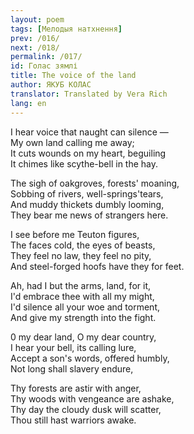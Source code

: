 ```yaml
---
layout: poem
tags: [Мелодыя натхнення]
prev: /016/
next: /018/
permalink: /017/
id: Голас зямлі
title: The voice of the land
author: ЯКУБ КОЛАС
translator: Translated by Vera Rich
lang: en
---
```


I hear voice that naught can silence —  
My own land calling me away;  
It cuts wounds on my heart, beguiling  
It chimes like scythe-bell in the hay.

The sigh of oakgroves, forests' moaning,  
Sobbing of rivers, well-springs'tears,  
And muddy thickets dumbly looming,  
They bear me news of strangers here.

I see before me Teuton figures,  
The faces cold, the eyes of beasts,  
They feel no law, they feel no pity,  
And steel-forged hoofs have they for feet.

Ah, had I but the arms, land, for it,  
I'd embrace thee with all my might,  
I'd silence all your woe and torment,  
And give my strength into the fight.

0 my dear land, O my dear country,  
I hear your bell, its calling lure,  
Accept a son's words, offered humbly,  
Not long shall slavery endure,

Thy forests are astir with anger,  
Thy woods with vengeance are ashake,  
Thy day the cloudy dusk will scatter,  
Thou still hast warriors awake.